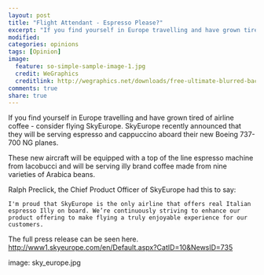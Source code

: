 ```yaml
---
layout: post
title: "Flight Attendant - Espresso Please?"
excerpt: "If you find yourself in Europe travelling and have grown tired of airline coffee - consider flying SkyEurope."
modified: 
categories: opinions
tags: [Opinion]
image:
  feature: so-simple-sample-image-1.jpg
  credit: WeGraphics
  creditlink: http://wegraphics.net/downloads/free-ultimate-blurred-background-pack/
comments: true
share: true
---
```

If you find yourself in Europe travelling and have grown tired of airline coffee - consider flying SkyEurope. SkyEurope recently announced that they will be serving espresso and cappuccino aboard their new Boeing 737-700 NG planes.

These new aircraft will be equipped with a top of the line espresso machine from Iacobucci and will be serving illy brand coffee made from nine varieties of Arabica beans.

Ralph Preclick, the Chief Product Officer of SkyEurope had this to say:

    I'm proud that SkyEurope is the only airline that offers real Italian espresso Illy on board. We’re continuously striving to enhance our product offering to make flying a truly enjoyable experience for our customers.

The full press release can be seen here. 
http://www1.skyeurope.com/en/Default.aspx?CatID=10&NewsID=735

image: sky_europe.jpg

